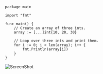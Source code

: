 ```
package main

import "fmt"

func main() {
	// Create an array of three ints.
	array := [...]int{10, 20, 30}

	// Loop over three ints and print them.
	for i := 0; i < len(array); i++ {
		fmt.Println(array[i])
	}
}
```
![ScreenShot](https://raw.githubusercontent.com/Kedarnag13/Go-Tutorial/master/3.Basics/hello_world.png)

